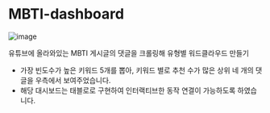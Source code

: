 # MBTI-dashboard

![image](https://user-images.githubusercontent.com/65265790/123547196-cc73ab00-d79a-11eb-843e-acdfd9ba082b.png)

유튜브에 올라와있는 MBTI 게시글의 댓글을 크롤링해 유형별 워드클라우드 만들기
- 가장 빈도수가 높은 키워드 5개를 뽑아, 키워드 별로 추천 수가 많은 상위 네 개의 댓글을 우측에서 보여주었습니다.
- 해당 대시보드는 태블로로 구현하여 인터랙티브한 동작 연결이 가능하도록 하였습니다.
